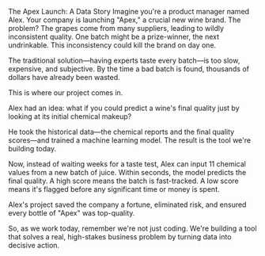 The Apex Launch: A Data Story
Imagine you're a product manager named Alex. Your company is launching "Apex," a crucial new wine brand. The problem? The grapes come from many suppliers, leading to wildly inconsistent quality. One batch might be a prize-winner, the next undrinkable. This inconsistency could kill the brand on day one.

The traditional solution—having experts taste every batch—is too slow, expensive, and subjective. By the time a bad batch is found, thousands of dollars have already been wasted.

This is where our project comes in.

Alex had an idea: what if you could predict a wine's final quality just by looking at its initial chemical makeup?

He took the historical data—the chemical reports and the final quality scores—and trained a machine learning model. The result is the tool we're building today.

Now, instead of waiting weeks for a taste test, Alex can input 11 chemical values from a new batch of juice. Within seconds, the model predicts the final quality. A high score means the batch is fast-tracked. A low score means it's flagged before any significant time or money is spent.

Alex's project saved the company a fortune, eliminated risk, and ensured every bottle of "Apex" was top-quality.

So, as we work today, remember we're not just coding. We're building a tool that solves a real, high-stakes business problem by turning data into decisive action.